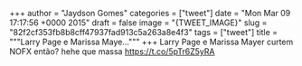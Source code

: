 
+++
author = "Jaydson Gomes"
categories = ["tweet"]
date = "Mon Mar 09 17:17:56 +0000 2015"
draft = false
image = "{TWEET_IMAGE}"
slug = "82f2cf353fb8b8cff47937fad913c5a263a8e4f3"
tags = ["tweet"]
title = """Larry Page e Marissa Maye..."""
+++
Larry Page e Marissa Mayer curtem NOFX então? hehe que massa https://t.co/5pTr6Z5yRA
